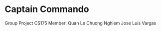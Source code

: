 # Captain Commando
Group Project CS175
Member: Quan Le
        Chuong Nghiem
         Jose Luis Vargas
